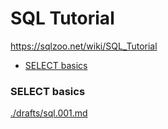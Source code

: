 # SQL Tutorial

https://sqlzoo.net/wiki/SQL_Tutorial


<!-- @import "[TOC]" {cmd="toc" depthFrom=3 depthTo=6 orderedList=false} -->

<!-- code_chunk_output -->

- [SELECT basics](#select-basics)

<!-- /code_chunk_output -->

### SELECT basics

[./drafts/sql.001.md](./drafts/sql.001.md)
